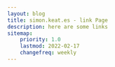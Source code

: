 ```yaml
---
layout: blog
title: simon.keat.es - link Page
description: here are some links
sitemap:
    priority: 1.0
    lastmod: 2022-02-17
    changefreq: weekly
---
```

